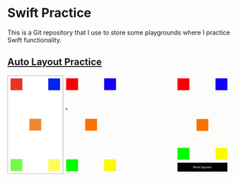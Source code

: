 # Swift Practice
This is a Git repository that I use to store some playgrounds where I practice Swift functionality.

## [Auto Layout Practice](https://github.com/StevenWorrall/Swift-Practice/tree/master/Auto_Layout/)

<a href="url"><img src="https://github.com/StevenWorrall/Swift-Practice/blob/master/Pictures/Basic_Auto_Layout.png" align="left" margin-right="auto" height=25% width=25% ></a>
<a href="url"><img src="https://github.com/StevenWorrall/Swift-Practice/blob/master/Pictures/Basic_Auto_Layout_Animation.gif" align="center" margin-right="auto" margin-left="auto" height=25% width=25% ></a>
<a href="url"><img src="https://github.com/StevenWorrall/Swift-Practice/blob/master/Pictures/Auto_Layout_Remake_Animation.gif" align="right" margin-left="auto" height=25% width=25% ></a>

